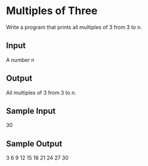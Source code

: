 # Multiples of Three

Write a program that prints all multiples of 3 from 3 to n.

## Input
A number n

## Output
All multiples of 3 from 3 to n.

## Sample Input
30

## Sample Output
3 6 9 12 15 18 21 24 27 30


